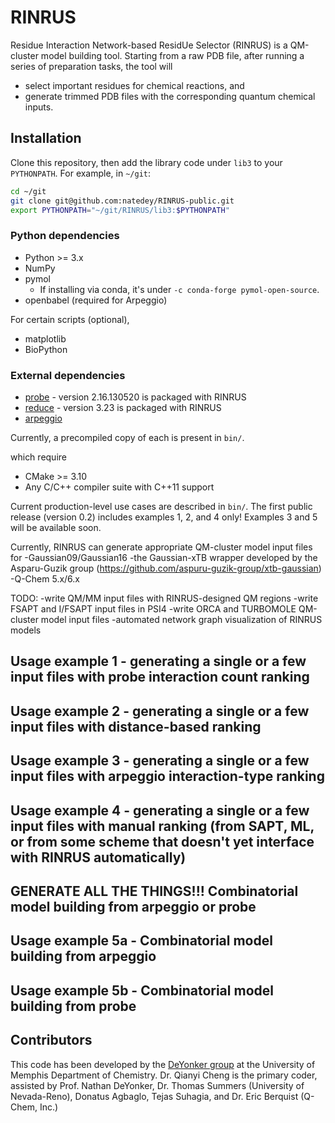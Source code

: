 # RINRUS

Residue Interaction Network-based ResidUe Selector (RINRUS) is a QM-cluster model building tool.  Starting from a raw PDB file, after running a series of preparation tasks, the tool will
- select important residues for chemical reactions, and
- generate trimmed PDB files with the corresponding quantum chemical inputs.

## Installation

Clone this repository, then add the library code under `lib3` to your `PYTHONPATH`. For example, in `~/git`:
``` bash
cd ~/git
git clone git@github.com:natedey/RINRUS-public.git
export PYTHONPATH="~/git/RINRUS/lib3:$PYTHONPATH"
```

### Python dependencies

- Python >= 3.x
- NumPy
- pymol
  - If installing via conda, it's under `-c conda-forge pymol-open-source`.
- openbabel (required for Arpeggio)

For certain scripts (optional),
- matplotlib
- BioPython

### External dependencies

- [probe](https://github.com/rlabduke/probe) - version 2.16.130520 is packaged with RINRUS
- [reduce](https://github.com/rlabduke/reduce) - version 3.23 is packaged with RINRUS
- [arpeggio](http://biosig.unimelb.edu.au/arpeggioweb)

Currently, a precompiled copy of each is present in `bin/`.

which require
- CMake >= 3.10
- Any C/C++ compiler suite with C++11 support

Current production-level use cases are described in `bin/`. The first public release (version 0.2) includes examples 1, 2, and 4 only!
Examples 3 and 5 will be available soon.

Currently, RINRUS can generate appropriate QM-cluster model input files for
-Gaussian09/Gaussian16
-the Gaussian-xTB wrapper developed by the Asparu-Guzik group (https://github.com/aspuru-guzik-group/xtb-gaussian)
-Q-Chem 5.x/6.x

TODO:
-write QM/MM input files with RINRUS-designed QM regions
-write FSAPT and I/FSAPT input files in PSI4 
-write ORCA and TURBOMOLE QM-cluster model input files
-automated network graph visualization of RINRUS models

## Usage example 1 - generating a single or a few input files with probe interaction count ranking 

## Usage example 2 - generating a single or a few input files with distance-based ranking

## Usage example 3 - generating a single or a few input files with arpeggio interaction-type ranking

## Usage example 4 - generating a single or a few input files with manual ranking (from SAPT, ML, or from some scheme that doesn't yet interface with RINRUS automatically)

## GENERATE ALL THE THINGS!!! Combinatorial model building from arpeggio or probe
## Usage example 5a - Combinatorial model building from arpeggio
## Usage example 5b - Combinatorial model building from probe

## Contributors
This code has been developed by the [DeYonker group](https://www.memphis.edu/chem/faculty-deyonker/index.php) at the University of Memphis Department of Chemistry. 
Dr. Qianyi Cheng is the primary coder, assisted by Prof. Nathan DeYonker, Dr. Thomas Summers (University of Nevada-Reno), Donatus Agbaglo, Tejas Suhagia, and Dr. Eric Berquist (Q-Chem, Inc.)
